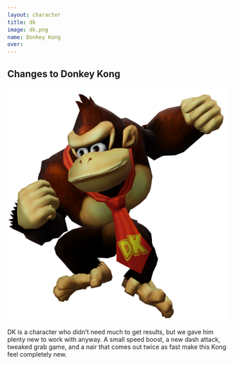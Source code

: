 ```yaml
---
layout: character
title: dk
image: dk.png
name: Donkey Kong
over: 
---
```


## Changes to Donkey Kong
![Donkey Kong](/images/content/css/dk.png)

DK is a character who didn’t need much to get results, but we gave him plenty new to work with anyway. A small speed boost, a new dash attack, tweaked grab game, and a nair that comes out twice as fast make this Kong feel completely new.
